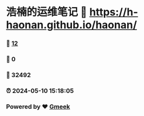 # 浩楠的运维笔记 :link: https://h-haonan.github.io/haonan/ 
### :page_facing_up: [12](https://h-haonan.github.io/haonan//tag.html) 
### :speech_balloon: 0 
### :hibiscus: 32492 
### :alarm_clock: 2024-05-10 15:18:05 
### Powered by :heart: [Gmeek](https://github.com/Meekdai/Gmeek)
